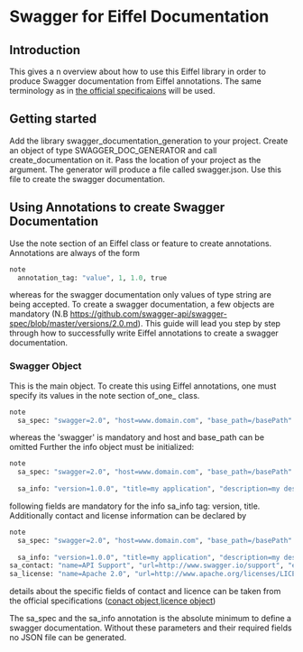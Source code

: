 # Swagger for Eiffel Documentation

## Introduction
This gives a n overview about how to use this Eiffel library in order to produce Swagger documentation from Eiffel annotations. The same terminology as in [the official specificaions](https://github.com/swagger-api/swagger-spec/blob/master/versions/2.0.md) will be used.

## Getting started
Add the library swagger_documentation_generation to your project. Create an object of type SWAGGER_DOC_GENERATOR and call create_documentation on it. Pass the location of your project as the argument. The generator will produce a file called swagger.json. Use this file to create the swagger documentation.

## Using Annotations to create Swagger Documentation
Use the note section of an Eiffel class or feature to create annotations. Annotations are always of the form 
```Eiffel
note
  annotation_tag: "value", 1, 1.0, true
```
whereas for the swagger documentation only values of type string are being accepted. To create a swagger documentation, a few objects are mandatory (N.B https://github.com/swagger-api/swagger-spec/blob/master/versions/2.0.md). This guide will lead you step by step through how to successfully write Eiffel annotations to create a swagger documentation. 

### Swagger Object
This is the main object. To create this using Eiffel annotations, one must specify its values in the note section of_one_ class.

```Eiffel
note
  sa_spec: "swagger=2.0", "host=www.domain.com", "base_path=/basePath"
```
whereas the 'swagger' is mandatory and host and base_path can be omitted
Further the info object must be initialized:

```Eiffel
note
  sa_spec: "swagger=2.0", "host=www.domain.com", "base_path=/basePath"
  
  sa_info: "version=1.0.0", "title=my application", "description=my description", "terms_of_service=my terms of service"
```
following fields are mandatory for the info sa_info tag: version, title. Additionally contact and license information can be declared by 

```Eiffel
note
  sa_spec: "swagger=2.0", "host=www.domain.com", "base_path=/basePath"
  
  sa_info: "version=1.0.0", "title=my application", "description=my description", "terms_of_service=my terms of service"
sa_contact: "name=API Support", "url=http://www.swagger.io/support", "email=support@swagger.io"
sa_license: "name=Apache 2.0", "url=http://www.apache.org/licenses/LICENSE-2.0.html"
```
details about the specific fields of contact and licence can be taken from the official specifications ([conact object](https://github.com/swagger-api/swagger-spec/blob/master/versions/2.0.md#contactObject),[licence object]( https://github.com/swagger-api/swagger-spec/blob/master/versions/2.0.md#licenseObject))

The sa_spec and the sa_info annotation is the absolute minimum to define a swagger documentation. Without these parameters and their required fields no JSON file can be generated.


